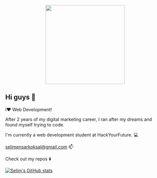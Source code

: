 
<p style="text-align: center;">
<img width="250" src="https://media.giphy.com/media/kFHT64PButf46M7rvP/giphy.gif">

## Hi guys 👋

I❤️ Web Development! 

After 2 years of my digital marketing career, 
I ran after my dreams and found myself trying to code. 

I'm currently a web development student at HackYourFuture. :computer: 

selimensarkoksal@gmail.com 📫 

Check out my repos ⬇️

[![Selim's GitHub stats](https://github-readme-stats.vercel.app/api?username=selimensar)](https://github.com/selimensar/github-readme-stats)
</p>
